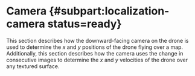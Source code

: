 # Camera {#subpart:localization-camera status=ready}

This section describes how the downward-facing camera on the drone is used to determine the _x_ and _y_ positions of the drone flying over a map. Additionally, this section describes how the camera uses the change in consecutive images to determine the _x_ and _y_ velocities of the drone over any textured surface.
